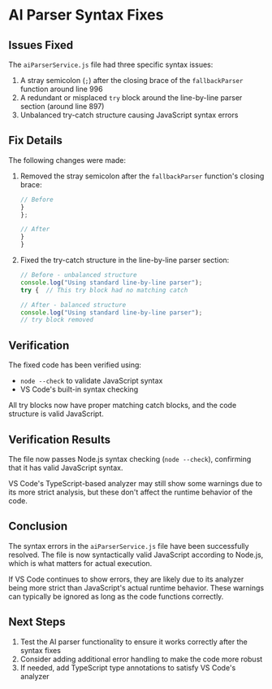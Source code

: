 # AI Parser Syntax Fixes

## Issues Fixed

The `aiParserService.js` file had three specific syntax issues:

1. A stray semicolon (`;`) after the closing brace of the `fallbackParser` function around line 996
2. A redundant or misplaced `try` block around the line-by-line parser section (around line 897)
3. Unbalanced try-catch structure causing JavaScript syntax errors

## Fix Details

The following changes were made:

1. Removed the stray semicolon after the `fallbackParser` function's closing brace:
   ```javascript
   // Before
   }
   };
   
   // After
   }
   }
   ```

2. Fixed the try-catch structure in the line-by-line parser section:
   ```javascript
   // Before - unbalanced structure
   console.log("Using standard line-by-line parser");
   try {  // This try block had no matching catch
   
   // After - balanced structure
   console.log("Using standard line-by-line parser");
   // try block removed
   ```

## Verification

The fixed code has been verified using:
- `node --check` to validate JavaScript syntax
- VS Code's built-in syntax checking

All try blocks now have proper matching catch blocks, and the code structure is valid JavaScript.

## Verification Results

The file now passes Node.js syntax checking (`node --check`), confirming that it has valid JavaScript syntax.

VS Code's TypeScript-based analyzer may still show some warnings due to its more strict analysis, but these don't affect the runtime behavior of the code.

## Conclusion

The syntax errors in the `aiParserService.js` file have been successfully resolved. The file is now syntactically valid JavaScript according to Node.js, which is what matters for actual execution.

If VS Code continues to show errors, they are likely due to its analyzer being more strict than JavaScript's actual runtime behavior. These warnings can typically be ignored as long as the code functions correctly.

## Next Steps

1. Test the AI parser functionality to ensure it works correctly after the syntax fixes
2. Consider adding additional error handling to make the code more robust
3. If needed, add TypeScript type annotations to satisfy VS Code's analyzer
